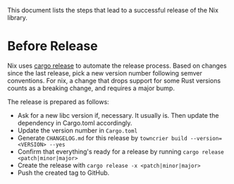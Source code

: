 This document lists the steps that lead to a successful release of the Nix
library.

# Before Release

Nix uses [cargo release](https://github.com/crate-ci/cargo-release) to automate
the release process.  Based on changes since the last release, pick a new
version number following semver conventions. For nix, a change that drops
support for some Rust versions counts as a breaking change, and requires a
major bump.

The release is prepared as follows:

- Ask for a new libc version if, necessary. It usually is.  Then update the
  dependency in Cargo.toml accordingly.
- Update the version number in `Cargo.toml`
- Generate `CHANGELOG.md` for this release by 
  `towncrier build --version=<VERSION> --yes`
- Confirm that everything's ready for a release by running
  `cargo release <patch|minor|major>`
- Create the release with `cargo release -x <patch|minor|major>`
- Push the created tag to GitHub.
